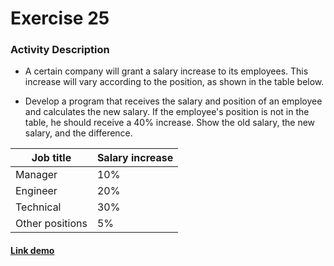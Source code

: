 # Exercise 25 

### Activity Description

- A certain company will grant a salary increase to its employees. This increase will vary according to the position, as shown in the table below.

- Develop a program that receives the salary and position of an employee and calculates the new salary. If the employee's position is not in the table, he should receive a 40% increase. Show the old salary, the new salary, and the difference.

| Job title | Salary increase |
|--|--|
| Manager |  10%|
| Engineer |  20%|
| Technical |  30%|
| Other positions |  5%|

#### [Link demo](https://replit.com/join/hnlmcxvoeq-gabrielstimamig)